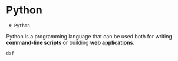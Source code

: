 # Python 

     # Python

Python is a programming language that can be used both for writing **command-line scripts** or building **web applications**.

    dsf
